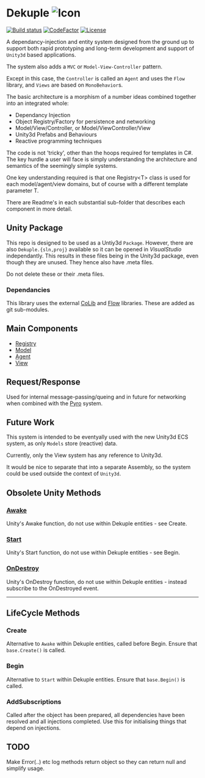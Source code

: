 # Dekuple ![Icon](icon.png)
[![Build status](https://ci.appveyor.com/api/projects/status/github/cschladetsch/Dekuple?svg=true)](https://ci.appveyor.com/project/cschladetsch/Dekuple)
[![CodeFactor](https://www.codefactor.io/repository/github/cschladetsch/Dekuple/badge)](https://www.codefactor.io/repository/github/cschladetsch/Dekuple)
[![License](https://img.shields.io/github/license/cschladetsch/Dekuple.svg?label=License&maxAge=86400)](/LICENSE)

A dependancy-injection and entity system designed from the ground up to support both rapid prototyping and long-term development and support of `Unity3d` based applications.

The system also adds a `MVC` or `Model-View-Controller` pattern.


Except in this case, the `Controller` is called an `Agent` and uses the `Flow` library, and `Views` are based on `MonoBehavior`s.

The basic architecture is a morphism of a number ideas combined together into an integrated whole:
 * Dependancy Injection
 * Object Registry/Factory for persistence and networking
 * Model/View/Controller, or Model/ViewController/View
 * Unity3d Prefabs and Behaviours
 * Reactive programming techniques

The code is not 'tricky', other than the hoops required for templates in C#. The key hurdle a user will face is simply understanding the architecture and semantics of the seemingly simple systems.

One key understanding required is that one Registry\<T\> class is used for each model/agent/view domains, but of course with a different template parameter T.

There are Readme's in each substantial sub-folder that describes each component in more detail.


## Unity Package

This repo is designed to be used as a Untiy3d `Package`. However, there are also `Dekuple.{sln,proj}` available so it can be opened in *VisualStudio* independantly. This results in these files being in the Unity3d package, even though they are unused. They hence also have .meta files. 

Do not delete these or their .meta files.

### Dependancies

This library uses the external [CoLib](http://www.github.com) and [Flow](https://www.github.com/cschladetsch/Flow) libraries. These are added as git sub-modules.

## Main Components

* [Registry](Registry)
* [Model](Model)
* [Agent](Agent)
* [View](View)

## Request/Response

Used for internal message-passing/queing and in future for networking when combined with the [Pyro](https://www.github.com/cschladetsch/Pyro) system.

## Future Work

This system is intended to be eventyally used with the new Unity3d ECS system, as only `Models` store (reactive) data.

Currently, only the View system has any reference to Unity3d.

It would be nice to separate that into a separate Assembly, so the system could be used outside the context of `Unity3d`.

## Obsolete Unity Methods

### [Awake](https://docs.unity3d.com/ScriptReference/MonoBehaviour.Awake.html)
Unity's Awake function, do not use within Dekuple entities - see Create.

### [Start](https://docs.unity3d.com/ScriptReference/MonoBehaviour.Start.html)
Unity's Start function, do not use within Dekuple entities - see Begin.

### [OnDestroy](https://docs.unity3d.com/ScriptReference/MonoBehaviour.OnDestroy.html)
Unity's OnDestroy function, do not use within Dekuple entities - instead subscribe to the OnDestroyed event.

___

## LifeCycle Methods 

### Create
Alternative to `Awake` within Dekuple entities, called before Begin. Ensure that `base.Create()` is called.

### Begin
Alternative to `Start` within Dekuple entities. Ensure that `base.Begin()` is called.

### AddSubscriptions
Called after the object has been prepared, all dependencies have been resolved and all injections completed. Use this for initialising things that depend on injections. 

## TODO

Make Error(..) etc log methods return object so they can return null and simplify usage.


